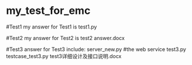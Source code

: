 # my_test_for_emc

#Test1
my answer for Test1 is test1.py

#Test2
my answer for Test2 is test2 answer.docx

#Test3
answer for Test3 include:
server_new.py #the web service 
test3.py  
testcase_test3.py
test3详细设计及接口说明.docx
